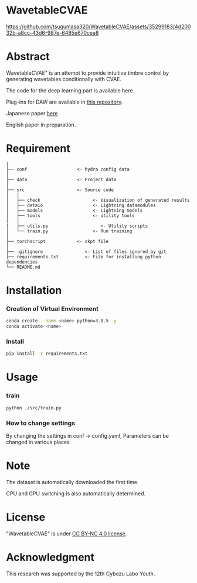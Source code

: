 # WavetableCVAE

<!-- img width="1030" alt="overview" src="https://github.com/tsugumasa320/WavetableCVAE/assets/35299183/a7a33304-c30e-4538-86d0-75f22ad910e2"-->
https://github.com/tsugumasa320/WavetableCVAE/assets/35299183/4d20032b-a8cc-43d6-987e-6485e670cea8

# Abstract

WavetableCVAE" is an attempt to provide intuitive timbre control by generating wavetables conditionally with CVAE.

The code for the deep learning part is available here.

Plug-ins for DAW are available in [this repository](https://github.com/tsugumasa320/WavetableCVAE_Plugin/tree/main).

Japanese paper [here](https://ipsj.ixsq.nii.ac.jp/ej/?action=pages_view_main&active_action=repository_view_main_item_detail&item_id=226379&item_no=1&page_id=13&block_id=8) 

English paper in preparation.


# Requirement


```
|
├── conf                   <- hydra config data
│
├── data                   <- Project data
│
├── src                    <- Source code
│   │
│   ├── check                    <- Visualization of generated results
│   ├── dataio                   <- Lightning datamodules
│   ├── models                   <- Lightning models
│   ├── tools                    <- utility tools
│   │
|   ├── utils.py                    <- Utility scripts
│   └── train.py                 <- Run training
│
├── torchscript            <- ckpt file
│
├── .gitignore                <- List of files ignored by git
├── requirements.txt          <- File for installing python dependencies
└── README.md
```

# Installation

### Creation of Virtual Environment
```bash
conda create --name <name> python=3.8.5 -y
conda activate <name>
```
### Install

```bash
pip install -r requirements.txt
```

# Usage

### train

```bash
python ./src/train.py
```

### How to change settings

By changing the settings in conf -> config.yaml,
Parameters can be changed in various places

# Note

The dataset is automatically downloaded the first time.

CPU and GPU switching is also automatically determined.

# License

"WavetableCVAE" is under [CC BY-NC 4.0 license](https://creativecommons.org/licenses/by-nc/4.0/deed.ja).

# Acknowledgment
This research was supported by the 12th Cybozu Labo Youth.

